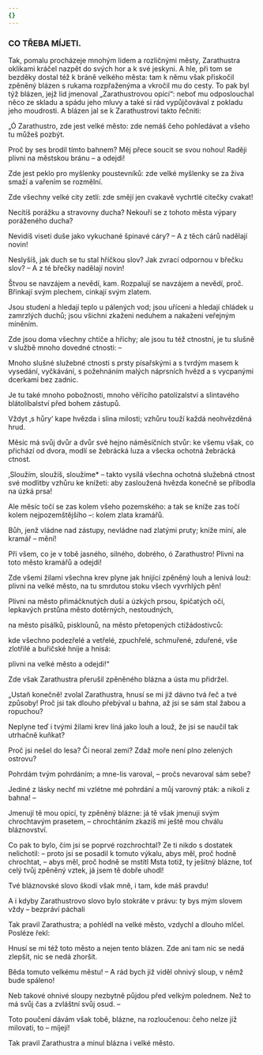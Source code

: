 ```yaml
---
{}
---
```


### CO TŘEBA MÍJETI.

Tak, pomalu procházeje mnohým lidem a rozličnými městy, Zarathustra oklikami kráčel nazpět do svých hor a k své jeskyni. A hle, při tom se bezděky dostal též k bráně velkého města: tam k němu však přiskočil zpěněný blázen s rukama rozpřaženýma a vkročil mu do cesty. To pak byl týž blázen, jejž lid jmenoval „Zarathustrovou opicí“: neboť mu odposlouchal něco ze skladu a spádu jeho mluvy a také si rád vypůjčovával z pokladu jeho moudrosti. A blázen jal se k Zarathustrovi takto řečniti: 

„Ó Zarathustro, zde jest velké město: zde nemáš čeho pohledávat a všeho tu můžeš pozbýt. 

Proč by ses brodil tímto bahnem? Měj přece soucit se svou nohou! Raději plivni na městskou bránu – a odejdi! 

Zde jest peklo pro myšlenky poustevníků: zde velké myšlenky se za živa smaží a vařením se rozmělní. 

Zde všechny velké city zetlí: zde smějí jen cvakavě vychrtlé citečky cvakat!

Necítíš porážku a stravovny ducha? Nekouří se z tohoto města výpary poráženého ducha?

Nevidíš viseti duše jako vykuchané špinavé cáry? – A z těch cárů nadělají novin!

Neslyšíš, jak duch se tu stal hříčkou slov? Jak zvrací odpornou v břečku slov? – A z té břečky nadělají novin!

Štvou se navzájem a nevědí, kam. Rozpalují se navzájem a nevědí, proč. Břinkají svým plechem, cinkají svým zlatem.

Jsou studení a hledají teplo u pálených vod; jsou uříceni a hledají chládek u zamrzlých duchů; jsou všichni zkaženi neduhem a nakaženi veřejným míněním.

Zde jsou doma všechny chtíče a hříchy; ale jsou tu též ctnostní, je tu slušně v službě mnoho dovedné ctnosti: –

Mnoho slušné služebné ctnosti s prsty písařskými a s tvrdým masem k vysedání, vyčkávání, s požehnáním malých náprsních hvězd a s vycpanými dcerkami bez zadnic.

Je tu také mnoho pobožnosti, mnoho věřícího patolízalství a slintavého blátolíbalství před bohem zástupů.

Vždyt ‚s hůry‘ kape hvězda i slina milosti; vzhůru touží každá neohvězděná hrud.

Měsíc má svůj dvůr a dvůr své hejno náměsíčních stvůr: ke všemu však, co přichází od dvora, modlí se žebrácká luza a všecka ochotná žebrácká ctnost.

‚Sloužím, sloužíš, sloužíme\* – takto vysílá všechna ochotná služebná ctnost své modlitby vzhůru ke knížeti: aby zasloužená hvězda konečně se přibodla na úzká prsa!

Ale měsíc točí se zas kolem všeho pozemského: a tak se kníže zas točí kolem nejpozemštějšího –: kolem zlata kramářů.

Bůh, jenž vládne nad zástupy, nevládne nad zlatými pruty; kníže míní, ale kramář – mění!

Při všem, co je v tobě jasného, silného, dobrého, ó Zarathustro! Plivni na toto město kramářů a odejdi!

Zde všemi žilami všechna krev plyne jak hnijící zpěněný louh a lenivá louž: plivni na velké město, na tu smrdutou stoku všech vyvrhlých pěn!

Plivni na město přimáčknutých duší a úzkých prsou, špičatých očí, lepkavých prstůna město dotěrných, nestoudných, 

na město písálků, pisklounů, na město přetopených ctižádostivců: 

kde všechno podezřelé a vetřelé, zpuchřelé, schmuřené, zduřené, vše zlotřilé a buřičské hnije a hnisá: 

plivni na velké město a odejdi!“

  

Zde však Zarathustra přerušil zpěněného blázna a ústa mu přidržel.

„Ustaň konečně! zvolal Zarathustra, hnusí se mi již dávno tvá řeč a tvé způsoby! Proč jsi tak dlouho přebýval u bahna, až jsi se sám stal žabou a ropuchou?

Neplyne teď i tvými žilami krev líná jako louh a louž, že jsi se naučil tak utrhačně kuňkat?

Proč jsi nešel do lesa? Či neoral zemi? Zdaž moře není plno zelených ostrovu? 

Pohrdám tvým pohrdáním; a mne-lis varoval, – pročs nevaroval sám sebe?

Jediné z lásky nechť mi vzlétne mé pohrdání a můj varovný pták: a nikoli z bahna! – 

Jmenují tě mou opicí, ty zpěněný blázne: já tě však jmenuji svým chrochtavým prasetem, – chrochtáním zkazíš mi ještě mou chválu bláznovství.

Co pak to bylo, čím jsi se poprvé rozchrochtal? Ze ti nikdo s dostatek nelichotil: – proto jsi se posadil k tomuto výkalu, abys měl, proč hodně chrochtat, – abys měl, proč hodně se mstítl Msta totiž, ty ješitný blázne, toť celý tvůj zpěněný vztek, já jsem tě dobře uhodl!

Tvé bláznovské slovo škodí však mně, i tam, kde máš pravdu!

A i kdyby Zarathustrovo slovo bylo stokráte v právu: ty bys mým slovem vždy – bezpráví páchali

Tak pravil Zarathustra; a pohlédl na velké město, vzdychl a dlouho mlčel. Posléze řekl:

  

Hnusí se mi též toto město a nejen tento blázen. Zde ani tam nic se nedá zlepšit, nic se nedá zhoršit.

Běda tomuto velkému městu! – A rád bych již viděl ohnivý sloup, v němž bude spáleno!

Neb takové ohnivé sloupy nezbytně půjdou před velkým polednem. Než to má svůj čas a zvláštní svůj osud. –

Toto poučení dávám však tobě, blázne, na rozloučenou: čeho nelze již milovati, to – míjejí!

  

Tak pravil Zarathustra a minul blázna i velké město.
